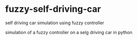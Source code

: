 # fuzzy-self-driving-car
self driving car simulation using fuzzy controller

simulation of a fuzzy controller on a selg driving car in python
